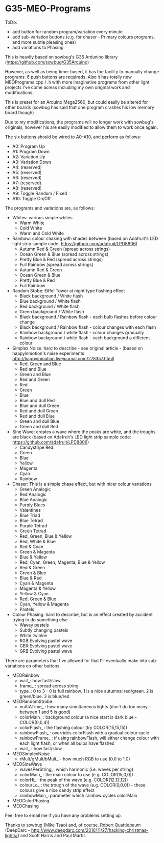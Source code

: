 G35-MEO-Programs
================

ToDo:
- add button for random program/variation every minute
- add sub-variation buttons (e.g. for chaser - Primary colours programs, and more subtle pleasing ones)
- add variations to Phasing


This is heavily based on sowbug's G35 Ardunino library (https://github.com/sowbug/G35Arduino)

However, as well as being timer based, it has the facility to manually change programs. 6 push buttons are requireds. Also it has totally new MEOPrograms.cpp / .h with more imaginative programs from other light projects I've come acress including my own original work and modifications.

This is preset for an Arduino Mega2560, but could easily be altered for other boards (sowbug has said that one program crashes his low memory board though)

Due to my modifications, the programs will no longer work with sowbug's originals, however his are easily modified to allow them to work once again.

The six buttons should be wired to A0-A10, and perform as follows:

- A0: Program Up
- A1: Program Down
- A2: Variation Up
- A3: Variation Down
- A4: (reserved)
- A5: (reserved)
- A6: (reserved)
- A7: (reserved)
- A8: (reserved)
- A9: Toggle Random / Fixed
- A10: Toggle On/Off

The programs and variations are, as follows:

- Whites: various simple whites
    - Warm White
    - Cold White
    - Warm and Cold White
- Rainbow: colour chasing with shades between (based on Adafruit's LED light strip sample code: https://github.com/adafruit/LPD8806)
    - Autumn Red & Green (spread across strings)
    - Ocean Green & Blue (spread across strings)
    - Pretty Blue & Red (spread across strings)
    - Full Rainbow (spread across strings)
    - Autumn Red & Green
    - Ocean Green & Blue
    - Pretty Blue & Red
    - Full Rainbow
- Random Stobe: Eiffel Tower at night type flashing effect
    - Black background / White flash
    - Blue background / White flash
    - Red background / White flash
    - Green background / White flash
    - Black background / Rainbow flash - each bulb flashes before colour change
    - Black background / Rainbow flash - colour changes with each flash
    - Rainbow background / white flash - colour changes gradually
    - Rainbow background / white flash - each background a different colour
- Simplex Noise: hard to describe - see original article - (based on happyinmotion's noise experiments http://happyinmotion.livejournal.com/278357.html)
    - Red, Green and Blue
    - Red and Blue
    - Green and Blue
    - Red and Green
    - Red
    - Green
    - Blue
    - Blue and dull Red
    - Blue and dull Green
    - Red and dull Green
    - Red and dull Blue
    - Green and dull Blue
    - Green and dull Red
- Sine Wave: creates a wave where the peaks are white, and the troughs are black (based on Adafruit's LED light strip sample code: https://github.com/adafruit/LPD8806)
    - Candystripe Red
    - Green
    - Blue
    - Yellow
    - Magenta
    - Cyan
    - Rainbow
- Chaser: This is a simple chase effect, but with nicer colour variations
    - Green Analogic
    - Red Analogic
    - Blue Analogic
    - Purply Blues
    - Valentines
    - Blue Triad
    - Blue Tetrad
    - Purple Tetrad
    - Green Tetrad
    - Red, Green, Blue & Yellow
    - Red, White & Blue
    - Red & Cyan
    - Green & Magenta
    - Blue & Yellow
    - Red, Cyan, Green, Magenta, Blue & Yellow
    - Red & Green
    - Green & Blue
    - Blue & Red
    - Cyan & Magenta
    - Magenta & Yellow
    - Yellow & Cyan
    - Red, Green & Blue
    - Cyan, Yellow & Magenta
    - Pastels
- Colour Phasing: hard to describe, but is an effect created by accident trying to do something else
    - Wavey pastels
    - Subtly changing pastels
    - White twinkle
    - RGB Evolving pastel wave
    - GBR Evolving pastel wave
    - GRB Evolving pastel wave

There are parameters that I've allowed for that I'll eventually make into sub-variations on other buttons

- MEORainbow
    - wait_: how fast/slow
    - frame_ : spread across string
    - type_: 0 to 3 - 0 is full rainbow. 1 is a nice autumnal red/green. 2 is green/blue. 3 is blue/red 
- MEORandomStrobe
    - noAtATime_ : how many simultaneous lights (don't do too many - between 1 and 5 is good)
    - colorMain_ : background colour (a nice start is dark blue - COLOR(0,0,4))
    - colorFlash_ : the flashing colour (try COLOR(15,15,15))
    - rainbowFlash_ : overrides colorFlash with a gradual colour cycle
    - rainbowFrame_ : if using rainbowFlash, will either change colour with each light flash, or when all bulbs have flashed
    - wait_ : how fast/slow
- MEOSimplexNoise
    - rMult/gMult/bMult_ - how much RGB to use (0.0 to 1.0)
- MEOSineWave
    - wavesPerString_: which harmonic (i.e. waves per string)
    - colorMain_ : the main colour to use (e.g. COLOR(15,0,0))
    - colorHi_ : the peak of the wave (e.g. COLOR(12,12,12))
    - colourLo_ : the trough of the wave (e.g. COLOR(0,0,0)) - these colours give a nice candy strip effect
    - rainbowMain_: parameter which rainbow cycles colorMain
- MEOColorPhasing
- MEOChasing
    
Feel free to email me if you have any problems setting up.

Thanks to sowbug (Mike Tsao) and, of course, Robert Quattlebaum (DeepDarc - http://www.deepdarc.com/2010/11/27/hacking-christmas-lights/) and Scott Harris and Paul Martis